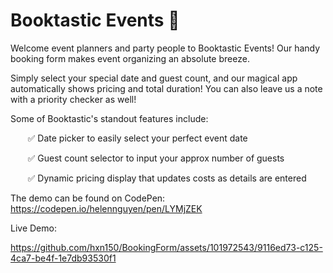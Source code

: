 # Booktastic Events 📆

Welcome event planners and party people to Booktastic Events! Our handy booking form makes event organizing an absolute breeze.

Simply select your special date and guest count, and our magical app automatically shows pricing and total duration! You can also leave us a note with a priority checker as well!

Some of Booktastic's standout features include:

&nbsp;&nbsp;&nbsp;&nbsp;&nbsp;&nbsp; ✅ Date picker to easily select your perfect event date

&nbsp;&nbsp;&nbsp;&nbsp;&nbsp;&nbsp; ✅ Guest count selector to input your approx number of guests

&nbsp;&nbsp;&nbsp;&nbsp;&nbsp;&nbsp; ✅ Dynamic pricing display that updates costs as details are entered

The demo can be found on CodePen: https://codepen.io/helennguyen/pen/LYMjZEK 

Live Demo: 

https://github.com/hxn150/BookingForm/assets/101972543/9116ed73-c125-4ca7-be4f-1e7db93530f1


